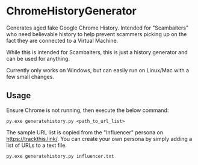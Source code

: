 # ChromeHistoryGenerator

Generates aged fake Google Chrome History. Intended for "Scambaiters" who need believable history to help prevent scammers picking up on the fact they are connected to a Virtual Machine. 

While this is intended for Scambaiters, this is just a history generator and can be used for anything.

Currently only works on Windows, but can easily run on Linux/Mac with a few small changes.

## Usage

Ensure Chrome is not running, then execute the below command:

```
py.exe generatehistory.py <path_to_url_list>
```

The sample URL list is copied from the "Influencer" persona on https://trackthis.link/. You can create your own persona by simply adding a list of URLs to a text file.

```
py.exe generatehistory.py influencer.txt
```
